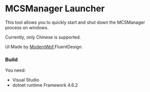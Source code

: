 # MCSManager Launcher

This tool allows you to quickly start and shut down the MCSManager process on windows.

Currently, only Chinese is supported.

UI Made by [ModernWpf](https://github.com/wherewhere/ModernWpf/),FluentDesign. 

### Build

You need:

- Visual Studio
- dotnet runtime Framework 4.6.2